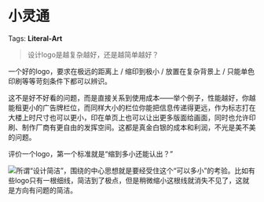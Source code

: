 # 小灵通

Tags: **Literal-Art**

> 设计logo是越复杂越好，还是越简单越好？



一个好的logo，要求在极远的距离上 / 缩印到极小 / 放置在复杂背景上 / 只能单色印刷等等苛刻条件下都可以辨识。

这不是好不好看的问题，而是直接关系到使用成本——举个例子，性能越好，你越能租更小的广告牌栏位，而同样大小的栏位你能把信息传递得更远，作为标志打在大楼上时尺寸也可以更小，印在单页上也可以让出更多版面给画面，同时也允许印刷、制作厂商有更自由的发挥空间。这都是真金白银的成本和利润，不光是美不美的问题。

评价一个logo，第一个标准就是“缩到多小还能认出？”

![](https://picx.zhimg.com/50/v2-fef3da708fe699b58771f128ddf4f745_720w.jpg?source=2c26e567)所谓“设计简洁”，围绕的中心思想就是要经受住这个“可以多小”的考验。比如有些logo只有一根细线，简洁到了极点，但是稍微缩小这根线就消失不见了，这就是方向有问题的简洁。



